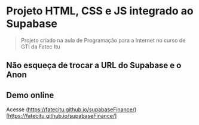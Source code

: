 # Projeto HTML, CSS e JS integrado ao Supabase
> Projeto criado na aula de Programação para a Internet no curso de GTI da Fatec Itu

## Não esqueça de trocar a URL do Supabase e o Anon

## Demo online
Acesse (https://fatecitu.github.io/supabaseFinance/)[https://fatecitu.github.io/supabaseFinance/]